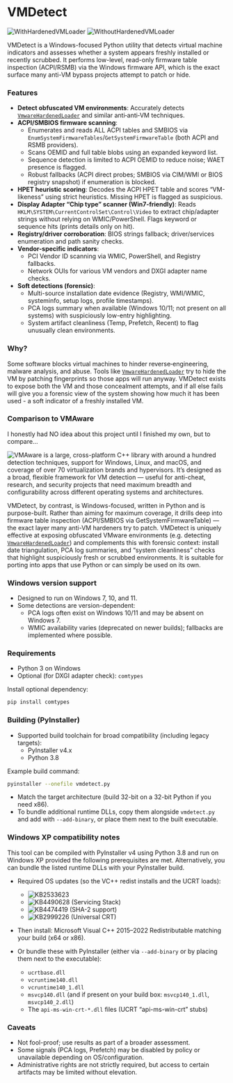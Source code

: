 # VMDetect

![WithHardenedVMLoader](https://i.imgur.com/1sMPRcR.png)
![WithoutHardenedVMLoader](https://i.imgur.com/YzRTABn.png)

VMDetect is a Windows-focused Python utility that detects virtual machine indicators and assesses whether a system appears freshly installed or recently scrubbed. It performs low-level, read-only firmware table inspection (ACPI/RSMB) via the Windows firmware API, which is the exact surface many anti-VM bypass projects attempt to patch or hide.

### Features

- **Detect obfuscated VM environments**: Accurately detects [`VmwareHardenedLoader`](https://github.com/hzqst/VmwareHardenedLoader) and similar anti‑anti‑VM techniques.
- **ACPI/SMBIOS firmware scanning**:
  - Enumerates and reads ALL ACPI tables and SMBIOS via `EnumSystemFirmwareTables`/`GetSystemFirmwareTable` (both ACPI and RSMB providers).
  - Scans OEMID and full table blobs using an expanded keyword list.
  - Sequence detection is limited to ACPI OEMID to reduce noise; WAET presence is flagged.
  - Robust fallbacks (ACPI direct probes; SMBIOS via CIM/WMI or BIOS registry snapshot) if enumeration is blocked.
- **HPET heuristic scoring**: Decodes the ACPI HPET table and scores “VM-likeness” using strict heuristics. Missing HPET is flagged as suspicious. 
- **Display Adapter “Chip type” scanner (Win7-friendly)**: Reads `HKLM\SYSTEM\CurrentControlSet\Control\Video` to extract chip/adapter strings without relying on WMIC/PowerShell. Flags keyword or sequence hits (prints details only on hit).
- **Registry/driver corroboration**: BIOS strings fallback; driver/services enumeration and path sanity checks.
- **Vendor-specific indicators**:
  - PCI Vendor ID scanning via WMIC, PowerShell, and Registry fallbacks.
  - Network OUIs for various VM vendors and DXGI adapter name checks.
- **Soft detections (forensic)**:
  - Multi-source installation date evidence (Registry, WMI/WMIC, systeminfo, setup logs, profile timestamps).
  - PCA logs summary when available (Windows 10/11; not present on all systems) with suspiciously low-entry highlighting.
  - System artifact cleanliness (Temp, Prefetch, Recent) to flag unusually clean environments.
 
### Why?

Some software blocks virtual machines to hinder reverse‑engineering, malware analysis, and abuse. Tools like [`VmwareHardenedLoader`](https://github.com/hzqst/VmwareHardenedLoader) try to hide the VM by patching fingerprints so those apps will run anyway. VMDetect exists to expose both the VM and those concealment attempts, and if all else fails will give you a forensic view of the system showing how much it has been used - a soft indicator of a freshly installed VM.

### Comparison to VMAware

I honestly had NO idea about this project until I finished my own, but to compare...

![VMAware](https://github.com/kernelwernel/VMAware) is a large, cross-platform C++ library with around a hundred detection techniques, support for Windows, Linux, and macOS, and coverage of over 70 virtualization brands and hypervisors. It’s designed as a broad, flexible framework for VM detection — useful for anti-cheat, research, and security projects that need maximum breadth and configurability across different operating systems and architectures.

VMDetect, by contrast, is Windows-focused, written in Python and is purpose-built. Rather than aiming for maximum coverage, it drills deep into firmware table inspection (ACPI/SMBIOS via GetSystemFirmwareTable) — the exact layer many anti-VM hardeners try to patch. VMDetect is uniquely effective at exposing obfuscated VMware environments (e.g. detecting [`VmwareHardenedLoader`](https://github.com/hzqst/VmwareHardenedLoader)) and complements this with forensic context: install date triangulation, PCA log summaries, and “system cleanliness” checks that highlight suspiciously fresh or scrubbed environments. It is suitable for porting into apps that use Python or can simply be used on its own.

### Windows version support

- Designed to run on Windows 7, 10, and 11.
- Some detections are version-dependent:
  - PCA logs often exist on Windows 10/11 and may be absent on Windows 7.
  - WMIC availability varies (deprecated on newer builds); fallbacks are implemented where possible.

### Requirements

- Python 3 on Windows
- Optional (for DXGI adapter check): `comtypes`

Install optional dependency:

```bash
pip install comtypes
```

### Building (PyInstaller)

- Supported build toolchain for broad compatibility (including legacy targets):
  - PyInstaller v4.x
  - Python 3.8

Example build command:

```bash
pyinstaller --onefile vmdetect.py
```

- Match the target architecture (build 32-bit on a 32-bit Python if you need x86).
- To bundle additional runtime DLLs, copy them alongside `vmdetect.py` and add with `--add-binary`, or place them next to the built executable.

### Windows XP compatibility notes

This tool can be compiled with PyInstaller v4 using Python 3.8 and run on Windows XP provided the following prerequisites are met. Alternatively, you can bundle the listed runtime DLLs with your PyInstaller build.

- Required OS updates (so the VC++ redist installs and the UCRT loads):
  - ![KB2533623](https://web.archive.org/web/20200803205235id_/https://download.microsoft.com/download/F/1/0/F106E158-89A1-41E3-A9B5-32FEB2A99A0B/Windows6.1-KB2533623-x64.msu)
  - ![KB4490628](https://catalog.s.download.windowsupdate.com/c/msdownload/update/software/secu/2019/03/windows6.1-kb4490628-x64_d3de52d6987f7c8bdc2c015dca69eac96047c76e.msu) (Servicing Stack)
  - ![KB4474419](https://catalog.s.download.windowsupdate.com/c/msdownload/update/software/secu/2019/09/windows6.1-kb4474419-v3-x64_b5614c6cea5cb4e198717789633dca16308ef79c.msu) (SHA-2 support)
  - ![KB2999226](https://download.microsoft.com/download/1/1/5/11565a9a-ea09-4f0a-a57e-520d5d138140/Windows6.1-KB2999226-x64.msu) (Universal CRT)

- Then install: Microsoft Visual C++ 2015–2022 Redistributable matching your build (x64 or x86).

- Or bundle these with PyInstaller (either via `--add-binary` or by placing them next to the executable):
  - `ucrtbase.dll`
  - `vcruntime140.dll`
  - `vcruntime140_1.dll`
  - `msvcp140.dll` (and if present on your build box: `msvcp140_1.dll`, `msvcp140_2.dll`)
  - The `api-ms-win-crt-*.dll` files (UCRT “api-ms-win-crt” stubs)

### Caveats

- Not fool-proof; use results as part of a broader assessment.
- Some signals (PCA logs, Prefetch) may be disabled by policy or unavailable depending on OS/configuration.
- Administrative rights are not strictly required, but access to certain artifacts may be limited without elevation.
